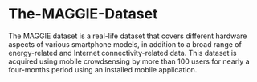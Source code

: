 # The-MAGGIE-Dataset
The MAGGIE dataset is a real-life dataset that covers different hardware aspects of various smartphone models, in addition to a broad range of energy-related and Internet connectivity-related data. This dataset is acquired using mobile crowdsensing by more than 100 users for nearly a four-months period using an installed mobile application.
